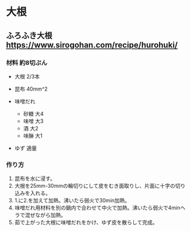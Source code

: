# 大根

## ふろふき大根 https://www.sirogohan.com/recipe/hurohuki/

### 材料 約8切ぶん

- 大根 2/3本
- 昆布 40mm^2

- 味噌だれ
  - 砂糖 大4
  - 味噌 大3
  - 酒 大2
  - 味醂 大1

- ゆず 適量

### 作り方

1. 昆布を水に浸す。
2. 大根を25mm-30mmの輪切りにして皮をむき面取りし、片面に十字の切り込みを入れる。
3. 1.に2.を加えて加熱。沸いたら弱火で30min加熱。
4. 味噌だれ用材料を別の鍋内で合わせて中火で加熱。沸いたら弱火で4minヘラで混ぜながら加熱。
5. 茹で上がった大根に味噌だれをかけ、ゆず皮を散らして完成。

